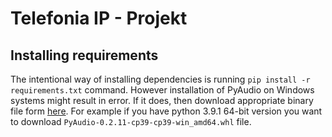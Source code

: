 # Telefonia IP - Projekt
## Installing requirements
The intentional way of installing dependencies is running `pip install -r requirements.txt` command. However installation of PyAudio on Windows systems might result in error. If it does, then download appropriate binary file form [here](https://www.lfd.uci.edu/~gohlke/pythonlibs/#pyaudio). For example if you have python 3.9.1 64-bit version you want to download `PyAudio‑0.2.11‑cp39‑cp39‑win_amd64.whl` file.